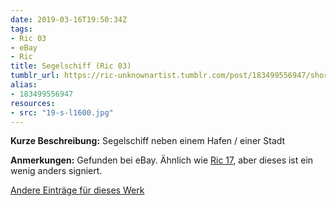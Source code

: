 ```yaml
---
date: 2019-03-16T19:50:34Z
tags:
- Ric 03
- eBay
- Ric
title: Segelschiff (Ric 03)
tumblr_url: https://ric-unknownartist.tumblr.com/post/183499556947/short-description-sailing-ship-next-to-a-harbour
alias:
- 183499556947
resources:
- src: "19-s-l1600.jpg"
---
```


**Kurze Beschreibung:** Segelschiff neben einem Hafen / einer Stadt

**Anmerkungen:** Gefunden bei eBay. Ähnlich wie [Ric 17](/tags/ric-17), aber dieses ist ein wenig anders signiert.

[Andere Einträge für dieses Werk](/tags/ric-03)
